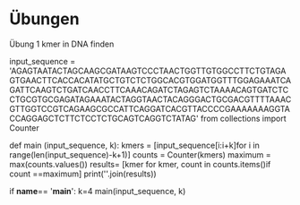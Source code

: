# Übungen
Übung 1 kmer in DNA finden

input_sequence = 'AGAGTAATACTAGCAAGCGATAAGTCCCTAACTGGTTGTGGCCTTCTGTAGAGTGAACTTCACCACATATGCTGTCTCTGGCACGTGGATGGTTTGGAGAAATCAGATTCAAGTCTGATCAACCTTCAAACAGATCTAGAGTCTAAAACAGTGATCTCCTGCGTGCGAGATAGAAATACTAGGTAACTACAGGGACTGCGACGTTTTAAACGTTGGTCCGTCAGAAGCGCCATTCAGGATCACGTTACCCCGAAAAAAAGGTACCAGGAGCTCTTCTCCTCTGCAGTCAGGTCTATAG'
from collections import Counter

def main (input_sequence, k):
    kmers = [input_sequence[i:i+k]for i in range(len(input_sequence)-k+1)]
    counts = Counter(kmers)
    maximum = max(counts.values())
    results= [kmer for kmer, count in counts.items()if count ==maximum]
    print(''.join(results))

if __name__== '__main__':
    k=4
    main(input_sequence, k)
